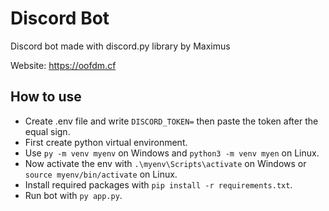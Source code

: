# Discord Bot

Discord bot made with discord.py library by Maximus

Website: <https://oofdm.cf>

## How to use

- Create .env file and write `DISCORD_TOKEN=` then paste the token after the equal sign.
- First create python virtual environment.
- Use `py -m venv myenv` on Windows and `python3 -m venv myen` on Linux.
- Now activate the env with `.\myenv\Scripts\activate` on Windows or `source myenv/bin/activate` on Linux.
- Install required packages with `pip install -r requirements.txt`.
- Run bot with `py app.py`.
